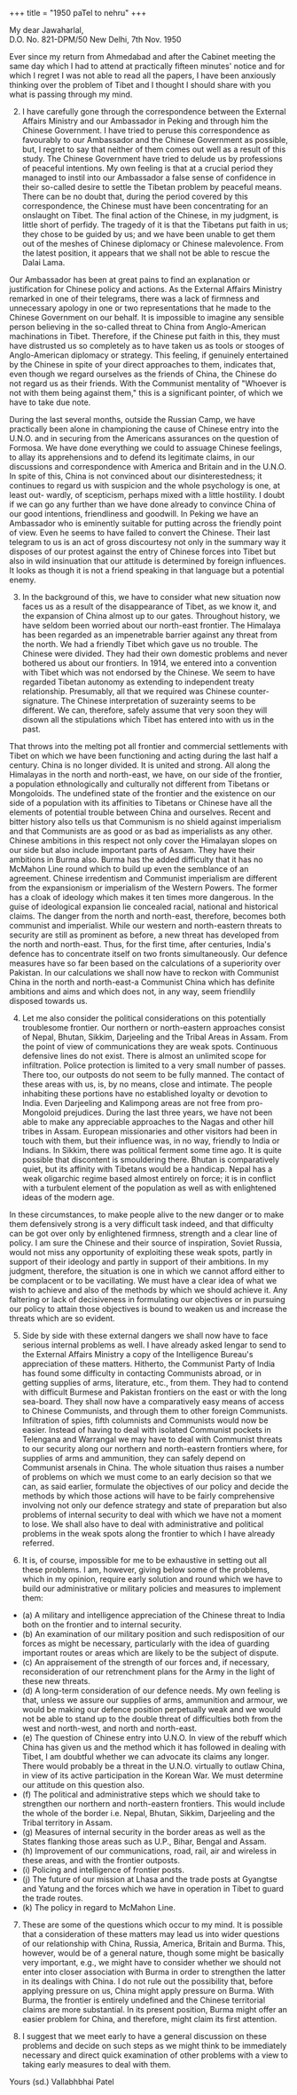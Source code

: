+++
title = "1950 paTel to nehru"
+++

My dear Jawaharlal,  
D.O. No. 821-DPM/50 New Delhi, 7th Nov. 1950

Ever since my return from Ahmedabad and after the Cabinet meeting the same day which I had to attend at practically fifteen minutes' notice and for which I regret I was not able to read all the papers, I have been anxiously thinking over the problem of Tibet and I thought I should share with you what is passing through my mind.

2. I have carefully gone through the correspondence between the External Affairs Ministry and our Ambassador in Peking and through him the Chinese Government. I have tried to peruse this correspondence as favourably to our Ambassador and the Chinese Government as possible, but, I regret to say that neither of them comes out well as a result of this study. The Chinese Government have tried to delude us by professions of peaceful intentions. My own feeling is that at a crucial period they managed to instil into our Ambassador a false sense of confidence in their so-called desire to settle the Tibetan problem by peaceful means. There can be no doubt that, during the period covered by this correspondence, the Chinese must have been concentrating for an onslaught on Tibet. The final action of the Chinese, in my judgment, is little short of perfidy. The tragedy of it is that the Tibetans put faith in us; they chose to be guided by us; and we have been unable to get them out of the meshes of Chinese diplomacy or Chinese malevolence. From the latest position, it appears that we shall not be able to rescue the Dalai Lama. 
   
Our Ambassador has been at great pains to find an explanation or justification for Chinese policy and actions. As the External Affairs Ministry remarked in one of their telegrams, there was a lack of firmness and unnecessary apology in one or two representations that he made to the Chinese Government on our behalf. It is impossible to imagine any sensible person believing in the so-called threat to China from Anglo-American machinations in Tibet. Therefore, if the Chinese put faith in this, they must have distrusted us so completely as to have taken us as tools or stooges of Anglo-American diplomacy or strategy. This feeling, if genuinely entertained by the Chinese in spite of your direct approaches to them, indicates that, even though we regard ourselves as the friends of China, the Chinese do not regard us as their friends. With the Communist mentality of "Whoever is not with them being against them," this is a significant pointer, of which we have to take due note. 

During the last several months, outside the Russian Camp, we have practically been alone in championing the cause of Chinese entry into the U.N.O. and in securing from the Americans assurances on the question of Formosa. We have done everything we could to assuage Chinese feelings, to allay its apprehensions and to defend its legitimate claims, in our discussions and correspondence with America and Britain and in the U.N.O. In spite of this, China is not convinced about our disinterestedness; it continues to regard us with suspicion and the whole psychology is one, at least out- wardly, of scepticism, perhaps mixed with a little hostility. I doubt if we can go any further than we have done already to convince China of our good intentions, friendliness and goodwill. In Peking we have an Ambassador who is eminently suitable for putting across the friendly point of view. Even he seems to have failed to convert the Chinese. Their last telegram to us is an act of gross discourtesy not only in the summary way it disposes of our protest against the entry of Chinese forces into Tibet but also in wild insinuation that our attitude is determined by foreign influences. It looks as though it is not a friend speaking in that language but a potential enemy.

3. In the background of this, we have to consider what new situation now faces us as a result of the disappearance of Tibet, as we know it, and the expansion of China almost up to our gates. Throughout history, we have seldom been worried about our north-east frontier. The Himalaya has been regarded as an impenetrable barrier against any threat from the north. We had a friendly Tibet which gave us no trouble. The Chinese were divided. They had their own domestic problems and never bothered us about our frontiers. In 1914, we entered into a convention with Tibet which was not endorsed by the Chinese. We seem to have regarded Tibetan autonomy as extending to independent treaty relationship. Presumably, all that we required was Chinese counter-signature. The Chinese interpretation of suzerainty seems to be different. We can, therefore, safely assume that very soon they will disown all the stipulations which Tibet has entered into with us in the past. 
   
That throws into the melting pot all frontier and commercial settlements with Tibet on which we have been functioning and acting during the last half a century. China is no longer divided. It is united and strong. All along the Himalayas in the north and north-east, we have, on our side of the frontier, a population ethnologically and culturally not different from Tibetans or Mongoloids. The undefined state of the frontier and the existence on our side of a population with its affinities to Tibetans or Chinese have all the elements of potential trouble between China and ourselves. Recent and bitter history also tells us that Communism is no shield against imperialism and that Communists are as good or as bad as imperialists as any other. Chinese ambitions in this respect not only cover the Himalayan slopes on our side but also include important parts of Assam. They have their ambitions in Burma also. Burma has the added difficulty that it has no McMahon Line round which to build up even the semblance of an agreement. Chinese irredentism and Communist imperialism are different from the expansionism or imperialism of the Western Powers. The former has a cloak of ideology which makes it ten times more dangerous. In the guise of ideological expansion lie concealed racial, national and historical claims. The danger from the north and north-east, therefore, becomes both communist and imperialist. While our western and north-eastern threats to security are still as prominent as before, a new threat has developed from the north and north-east. Thus, for the first time, after centuries, India's defence has to concentrate itself on two fronts simultaneously. Our defence measures have so far been based on the calculations of a superiority over Pakistan. In our calculations we shall now have to reckon with Communist China in the north and north-east-a Communist China which has definite ambitions and aims and which does not, in any way, seem friendlily disposed towards us.

4. Let me also consider the political considerations on this potentially troublesome frontier. Our northern or north-eastern approaches consist of Nepal, Bhutan, Sikkim, Darjeeling and the Tribal Areas in Assam. From the point of view of communications they are weak spots. Continuous defensive lines do not exist. There is almost an unlimited scope for infiltration. Police protection is limited to a very small number of passes. There too, our outposts do not seem to be fully manned. The contact of these areas with us, is, by no means, close and intimate. The people inhabiting these portions have no established loyalty or devotion to India. Even Darjeeling and Kalimpong areas are not free from pro-Mongoloid prejudices. During the last three years, we have not been able to make any appreciable approaches to the Nagas and other hill tribes in Assam. European missionaries and other visitors had been in touch with them, but their influence was, in no way, friendly to India or Indians. In Sikkim, there was political ferment some time ago. It is quite possible that discontent is smouldering there. Bhutan is comparatively quiet, but its affinity with Tibetans would be a handicap. Nepal has a weak oligarchic regime based almost entirely on force; it is in conflict with a turbulent element of the population as well as with enlightened ideas of the modern age. 
   
In these circumstances, to make people alive to the new danger or to make them defensively strong is a very difficult task indeed, and that difficulty can be got over only by enlightened firmness, strength and a clear line of policy. I am sure the Chinese and their source of inspiration, Soviet Russia, would not miss any opportunity of exploiting these weak spots, partly in support of their ideology and partly in support of their ambitions. In my judgment, therefore, the situation is one in which we cannot afford either to be complacent or to be vacillating. We must have a clear idea of what we wish to achieve and also of the methods by which we should achieve it. Any faltering or lack of decisiveness in formulating our objectives or in pursuing our policy to attain those objectives is bound to weaken us and increase the threats which are so evident.

5. Side by side with these external dangers we shall now have to face serious internal problems as well. I have already asked Iengar to send to the External Affairs Ministry a copy of the Intelligence Bureau's appreciation of these matters. Hitherto, the Communist Party of India has found some difficulty in contacting Communists abroad, or in getting supplies of arms, literature, etc., from them. They had to contend with difficult Burmese and Pakistan frontiers on the east or with the long sea-board. They shall now have a comparatively easy means of access to Chinese Communists, and through them to other foreign Communists. Infiltration of spies, fifth columnists and Communists would now be easier. Instead of having to deal with isolated Communist pockets in Telengana and Warrangal we may have to deal with Communist threats to our security along our northern and north-eastern frontiers where, for supplies of arms and ammunition, they can safely depend on Communist arsenals in China. The whole situation thus raises a number of problems on which we must come to an early decision so that we can, as said earlier, formulate the objectives of our policy and decide the methods by which those actions will have to be fairly comprehensive involving not only our defence strategy and state of preparation but also problems of internal security to deal with which we have not a moment to lose. We shall also have to deal with administrative and political problems in the weak spots along the frontier to which I have already referred.

6. It is, of course, impossible for me to be exhaustive in setting out all these problems. I am, however, giving below some of the problems, which in my opinion, require early solution and round which we have to build our administrative or military policies and measures to implement them: 

 - (a) A military and intelligence appreciation of the Chinese threat to India both on the frontier and to internal security.
 - (b) An examination of our military position and such redisposition of our forces as might be necessary, particularly with the idea of guarding important routes or areas which are likely to be the subject of dispute. 
- (c) An appraisement of the strength of our forces and, if necessary, reconsideration of our retrenchment plans for the Army in the light of these new threats.
- (d) A long-term consideration of our defence needs. My own feeling is that, unless we assure our supplies of arms, ammunition and armour, we would be making our defence position perpetually weak and we would not be able to stand up to the double threat of difficulties both from the west and north-west, and north and north-east.
- (e) The question of Chinese entry into U.N.O. In view of the rebuff which China has given us and the method which it has followed in dealing with Tibet, I am doubtful whether we can advocate its claims any longer. There would probably be a threat in the U.N.O. virtually to outlaw China, in view of its active participation in the Korean War. We must determine our attitude on this question also.
- (f) The political and administrative steps which we should take to strengthen our northern and north-eastern frontiers. This would include the whole of the border i.e. Nepal, Bhutan, Sikkim, Darjeeling and the Tribal territory in Assam.
- (g) Measures of internal security in the border areas as well as the States flanking those areas such as U.P., Bihar, Bengal and Assam.
- (h) Improvement of our communications, road, rail, air and wireless in these areas, and with the frontier outposts.
- (i) Policing and intelligence of frontier posts.
- (j) The future of our mission at Lhasa and the trade posts at Gyangtse and Yatung and the forces which we have in operation in Tibet to guard the trade routes.
- (k) The policy in regard to McMahon Line.

7. These are some of the questions which occur to my mind. It is possible that a consideration of these matters may lead us into wider questions of our relationship with China, Russia, America, Britain and Burma. This, however, would be of a general nature, though some might be basically very important, e.g., we might have to consider whether we should not enter into closer association with Burma in order to strengthen the latter in its dealings with China. I do not rule out the possibility that, before applying pressure on us, China might apply pressure on Burma. With Burma, the frontier is entirely undefined and the Chinese territorial claims are more substantial. In its present position, Burma might offer an easier problem for China, and therefore, might claim its first attention.

8. I suggest that we meet early to have a general discussion on these problems and decide on such steps as we might think to be immediately necessary and direct quick examination of other problems with a view to taking early measures to deal with them.

Yours
(sd.) Vallabhbhai Patel